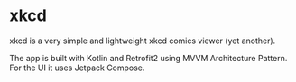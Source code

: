 # xkcd

xkcd is a very simple and lightweight xkcd comics viewer (yet another).

The app is built with Kotlin and Retrofit2 using MVVM Architecture Pattern. For the UI it uses Jetpack Compose.